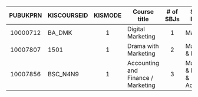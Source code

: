 
| PUBUKPRN | KISCOURSEID | KISMODE | Course title                                    | # of SBJs | Subject label(s)                        | CAH code 1  | CAH code 2  | CAH code 3  |
| :---:    | ---         | :---:   | ---                                             | :---:     | ---                                     | :---:       | :---:       | :---:       |
| 10000712 | BA_DMK      | 1       | Digital Marketing                               | 1         | Marketing                               | CAH17-01-03 |             |             | 
| 10007807 | 1501        | 1       | Drama with Marketing                            | 2         | Marketing & Drama                       | CAH17-01-03 | CAH25-02-03 |             |
| 10007856 | BSC_N4N9    | 1       | Accounting and Finance / Marketing              | 3         | Marketing & Finance & Accounting        | CAH17-01-03 | CAH17-01-07 | CAH17-01-08 |
